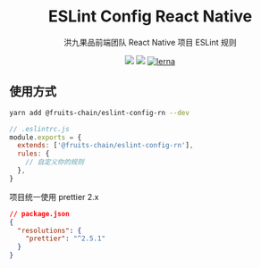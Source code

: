 <h1 align="center">ESLint Config React Native</h1>

<div align="center">
洪九果品前端团队 React Native 项目 ESLint 规则
</div>

[eslint-config-rn]: https://www.npmjs.com/package/@fruits-chain/eslint-config-rn

<div align="center">

[![](https://img.shields.io/npm/v/@fruits-chain/eslint-config-rn)][eslint-config-rn]
[![](https://img.shields.io/npm/dm/@fruits-chain/eslint-config-rn.svg)][eslint-config-rn]
[![lerna](https://img.shields.io/badge/maintained%20with-lerna-cc00ff.svg)](https://lerna.js.org/)

</div>

## 使用方式

```bash
yarn add @fruits-chain/eslint-config-rn --dev
```

```js
// .eslintrc.js
module.exports = {
  extends: ['@fruits-chain/eslint-config-rn'],
  rules: {
    // 自定义你的规则
  },
}
```

项目统一使用 prettier 2.x

```json
// package.json
{
  "resolutions": {
    "prettier": "^2.5.1"
  }
}
```

